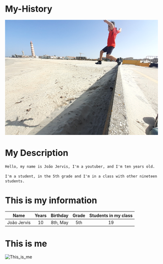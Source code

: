 # My-History

![](salto_radical_foto.png)

# My Description
    Hello, my name is João Jervis, I'm a youtuber, and I'm ten years old.

    I'm a student, in the 5th grade and I'm in a class with other nineteen students.

# This is my information

| Name        | Years       | Birthday      | Grade  | Students in my class |
| :----:      |    :----:   |     :----:    | :----: |        :----:        |
| João Jervis | 10          | 8th, May      | 5th    | 19                   |

# This is me

![This_is_me](https://user-images.githubusercontent.com/80167045/110324162-8806a880-800d-11eb-9af3-ea89840ebaaa.jpg)
